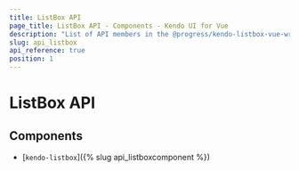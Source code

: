```yaml
---
title: ListBox API
page_title: ListBox API - Components - Kendo UI for Vue
description: "List of API members in the @progress/kendo-listbox-vue-wrapper package, part of Kendo UI for Vue."
slug: api_listbox
api_reference: true
position: 1
---
```


# ListBox API

## Components

* [`kendo-listbox`]({% slug api_listboxcomponent %})
